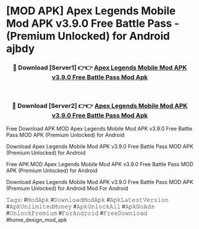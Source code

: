 # [MOD APK] Apex Legends Mobile Mod APK v3.9.0 Free Battle Pass - (Premium Unlocked) for Android ajbdy



<div align="center">
<h3>🔴 Download [Server1] 👉👉 <a href="https://momento.my/?title=Apex_Legends_Mobile_Mod_APK_v3.9.0_Free_Battle_Pass">Apex Legends Mobile Mod APK v3.9.0 Free Battle Pass Mod Apk</a></h3><br>

<h3>🔴 Download [Server2] 👉👉 <a href="https://momento.my/?title=Apex_Legends_Mobile_Mod_APK_v3.9.0_Free_Battle_Pass">Apex Legends Mobile Mod APK v3.9.0 Free Battle Pass Mod Apk</a></h3>
</div>



Free Download APK MOD Apex Legends Mobile Mod APK v3.9.0 Free Battle Pass MOD APK (Premium Unlocked) for Android

Download Apex Legends Mobile Mod APK v3.9.0 Free Battle Pass MOD APK (Premium Unlocked) for Android

Free APK MOD Apex Legends Mobile Mod APK v3.9.0 Free Battle Pass MOD APK (Premium Unlocked) for Android

Download Apex Legends Mobile Mod APK v3.9.0 Free Battle Pass MOD APK (Premium Unlocked) for Android Mod For Android

𝚃𝚊𝚐𝚜: #𝙼𝚘𝚍𝙰𝚙𝚔 #𝙳𝚘𝚠𝚗𝚕𝚘𝚊𝚍𝙼𝚘𝚍𝙰𝚙𝚔 #𝙰𝚙𝚔𝙻𝚊𝚝𝚎𝚜𝚝𝚅𝚎𝚛𝚜𝚒𝚘𝚗 #𝙰𝚙𝚔𝚄𝚗𝚕𝚒𝚖𝚒𝚝𝚎𝚍𝙼𝚘𝚗𝚎𝚢 #𝙰𝚙𝚔𝚄𝚗𝚕𝚘𝚌𝚔𝙰𝚕𝚕 #𝙰𝚙𝚔𝙽𝚘𝙰𝚍𝚜 #𝚄𝚗𝚕𝚘𝚌𝚔𝙿𝚛𝚎𝚖𝚒𝚞𝚖 #𝙵𝚘𝚛𝙰𝚗𝚍𝚛𝚘𝚒𝚍 #𝙵𝚛𝚎𝚎𝙳𝚘𝚠𝚗𝚕𝚘𝚊𝚍 #home_design_mod_apk
